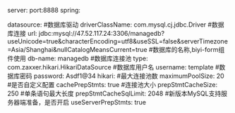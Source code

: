 server:
  port:8888
spring: 
  
   datasource: 
      #数据库驱动
      driverClassName: com.mysql.cj.jdbc.Driver
      #数据库连接
      url: jdbc:mysql://47.52.117.24:3306/managedb?useUnicode=true&characterEncoding=utf8&useSSL=false&serverTimezone=Asia/Shanghai&nullCatalogMeansCurrent=true
      #数据库的名称,biyi-form组件使用
      db-name: managedb
      #数据库连接池
      type: com.zaxxer.hikari.HikariDataSource
      #数据库用户名
      username: template
      #数据库密码
      password: Asdf1@34
      hikari: 
         #最大连接池数
         maximumPoolSize: 20
      #是否自定义配置
      cachePrepStmts: true
      #连接池大小
      prepStmtCacheSize: 250
      #单条语句最大长度
      prepStmtCacheSqlLimit: 2048
      #新版本MySQL支持服务器端准备，是否开启
      useServerPrepStmts: true
